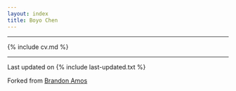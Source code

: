 ```yaml
---
layout: index
title: Boyo Chen
---
```


---

{% include cv.md %}

---

Last updated on {% include last-updated.txt %}

Forked from [Brandon Amos](http://bamos.github.io)
